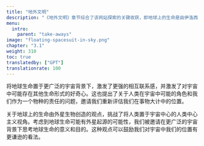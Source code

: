 ```yaml
---
title: "地外文明"
description: "《地外文明》章节综合了该网站探索的关键收获，即地球上的生命是由伊洛西姆，一种先进的外星文明所设计。这一章节可能总结了通过古代经文、历史事件和支持这一理论的科学解释的旅程。它旨在巩固前几章获得的洞察，提供一个关于这种外星影响如何塑造人类历史和发展的连贯理解，以及这对我们对人类在宇宙中地位的看法有何影响。"
menu:
  intro:
    parent: "take-aways"
image: "floating-spacesuit-in-sky.png"
chapter: "3.1"
weight: 310
toc: true
translatedby: ["GPT"]
translationrate: 100
---
```


将地球生命置于更广泛的宇宙背景下，激发了更强的相互联系感，并激发了对宇宙中可能存在其他生命形式的好奇心。这也提出了关于人类在宇宙中可能的角色和我们作为一个物种的责任的问题，邀请我们重新评估我们在事物大计中的位置。

关于地球上的生命由外星生物创造的观点，挑战了将人类置于宇宙中心的人类中心主义视角。考虑到地球生命可能有外星起源的可能性，我们被邀请在更广泛的宇宙背景下思考地球生命的意义和目的。这种观点可以鼓励我们对宇宙中我们的位置有更谦逊的看法。
